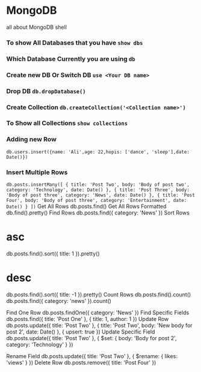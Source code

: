 # MongoDB 
all about MongoDB shell 

### To show All Databases that you have `show dbs`

### Which Database Currently you are using  `db`

### Create new DB Or Switch DB `use <Your DB name>`

### Drop DB  `db.dropDatabase()`

### Create Collection `db.createCollection('<Collection name>')`

### To Show all Collections  `show collections`

### Adding new Row 
```db.users.insert({name: 'Ali',age: 22,hopis: ['dance', 'sleep'],date: Date()})```

### Insert Multiple Rows
`db.posts.insertMany([ { title: 'Post Two', body: 'Body of post two', category: 'Technology', date: Date() }, { title: 'Post Three', body: 'Body of post three', category: 'News', date: Date() }, { title: 'Post Four', body: 'Body of post three', category: 'Entertainment', date: Date() } ])`
Get All Rows
db.posts.find()
Get All Rows Formatted
db.find().pretty()
Find Rows
db.posts.find({ category: 'News' })
Sort Rows
# asc
db.posts.find().sort({ title: 1 }).pretty()
# desc
db.posts.find().sort({ title: -1 }).pretty()
Count Rows
db.posts.find().count()
db.posts.find({ category: 'news' }).count()

Find One Row
db.posts.findOne({ category: 'News' })
Find Specific Fields
db.posts.find({ title: 'Post One' }, {
  title: 1,
  author: 1
})
Update Row
db.posts.update({ title: 'Post Two' },
{
  title: 'Post Two',
  body: 'New body for post 2',
  date: Date()
},
{
  upsert: true
})
Update Specific Field
db.posts.update({ title: 'Post Two' },
{
  $set: {
    body: 'Body for post 2',
    category: 'Technology'
  }
})

Rename Field
db.posts.update({ title: 'Post Two' },
{
  $rename: {
    likes: 'views'
  }
})
Delete Row
db.posts.remove({ title: 'Post Four' })
